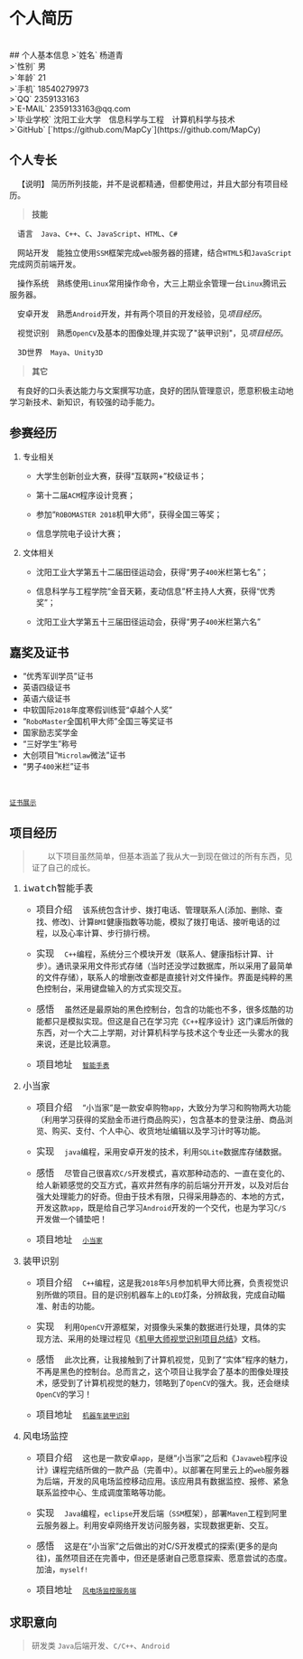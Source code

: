 # 个人简历
<br>
## 个人基本信息
>`姓名` 杨道青<br>
>`性别` 男<br>
>`年龄` 21<br>
>`手机` 18540279973<br>
>`QQ` 2359133163<br>
>`E-MAIL` 2359133163@qq.com<br>
>`毕业学校` 沈阳工业大学&emsp;信息科学与工程&emsp;计算机科学与技术<br>
>`GitHub` [`https://github.com/MapCy`](https://github.com/MapCy)
<br>

## 个人专长<br>
&emsp;【说明】 简历所列技能，并不是说都精通，但都使用过，并且大部分有项目经历。<br>
>**技能**

&emsp;<kbd>语言</kbd>&emsp;`Java`、`C++`、`C`、`JavaScript`、`HTML`、`C#`<br>

&emsp;<kbd>网站开发</kbd>&emsp;能独立使用`SSM`框架完成`web`服务器的搭建，结合`HTML5`和`JavaScript`完成网页前端开发。<br>

&emsp;<kbd>操作系统</kbd>&emsp;熟练使用`Linux`常用操作命令，大三上期业余管理一台`Linux`腾讯云服务器。<br>

&emsp;<kbd>安卓开发</kbd>&emsp;熟悉`Android`开发，并有两个项目的开发经验，见*项目经历*。<br>

&emsp;<kbd>视觉识别</kbd>&emsp;熟悉`OpenCV`及基本的图像处理,并实现了"装甲识别"，见*项目经历*。<br>

&emsp;<kbd>3D世界</kbd>&emsp;`Maya`、`Unity3D`
>**其它**

&emsp;有良好的口头表达能力与文案撰写功底，良好的团队管理意识，愿意积极主动地学习新技术、新知识，有较强的动手能力。
<br>

## 参赛经历
1. 专业相关
    - 大学生创新创业大赛，获得“互联网+”校级证书；
   
    - 第十二届`ACM`程序设计竞赛；
   
    - 参加“`ROBOMASTER 2018`机甲大师”，获得全国三等奖；

    - 信息学院电子设计大赛；

2. 文体相关
    - 沈阳工业大学第五十二届田径运动会，获得“男子`400`米栏第七名”；
  
    - 信息科学与工程学院“金音天籁，麦动信息”杯主持人大赛，获得“优秀奖”；
    
    - 沈阳工业大学第五十三届田径运动会，获得“男子`400`米栏第六名”



## 嘉奖及证书

* “优秀军训学员”证书
* 英语四级证书
* 英语六级证书
* 中软国际`2018`年度寒假训练营“卓越个人奖”
* “`RoboMaster`全国机甲大师”全国三等奖证书
* 国家励志奖学金
* “三好学生”称号
* 大创项目“`Microlaw`微法”证书
* “男子`400`米栏”证书
<br>

[`证书展示`](https://github.com/MapCy/resume/blob/master/award.jpg)

## 项目经历
>&emsp;&emsp;以下项目虽然简单，但基本涵盖了我从大一到现在做过的所有东西，见证了自己的成长。

1. <font size="4px"><kbd>`iwatch`智能手表</kbd></font>

    - <font size="3px">项目介绍</font>&emsp;
该系统包含计步、拨打电话、管理联系人(添加、删除、查找、修改)、计算`BMI`健康指数等功能，模拟了拨打电话、接听电话的过程，以及心率计算、步行排行榜。


    - <font size="3px">实现</font>&emsp;
`C++`编程，系统分三个模块开发（联系人、健康指标计算、计步）。通讯录采用文件形式存储（当时还没学过数据库，所以采用了最简单的文件存储），联系人的增删改查都是直接针对文件操作。界面是纯粹的黑色控制台，采用键盘输入的方式实现交互。

    - <font size="3px">感悟</font>&emsp;
虽然还是最原始的黑色控制台，包含的功能也不多，很多炫酷的功能都只是模拟实现。但这是自己在学习完《`C++`程序设计》这门课后所做的东西，对一个大二上学期，对计算机科学与技术这个专业还一头雾水的我来说，还是比较满意。

    - <font size="3px">项目地址</font>&emsp;
[`智能手表`](https://github.com/MapCy/practice/tree/master/iwatchScreen)

2. <font size="4px"><kbd>小当家</kbd></font>
    - <font size="3px">项目介绍</font>&emsp;
“小当家”是一款安卓购物`app`，大致分为学习和购物两大功能（利用学习获得的奖励金币进行商品购买），包含基本的登录注册、商品浏览、购买、支付、个人中心、收货地址编辑以及学习计时等功能。

    - <font size="3px">实现</font>&emsp;
`java`编程，采用安卓开发的技术，利用`SQLite`数据库存储数据。

    - <font size="3px">感悟</font>&emsp;
尽管自己很喜欢`C/S`开发模式，喜欢那种动态的、一直在变化的、给人新颖感觉的交互方式，喜欢井然有序的前后端分开开发，以及对后台强大处理能力的好奇。但由于技术有限，只得采用静态的、本地的方式，开发这款`app`，既是给自己学习`Android`开发的一个交代，也是为学习`C/S`开发做一个铺垫吧！

    - <font size="3px">项目地址</font>&emsp;
[`小当家`](https://github.com/MapCy/practice/tree/master/Eat)

3. <font size="4px"><kbd>装甲识别</kbd></font>
    - <font size="3px">项目介绍</font>&emsp;
`C++`编程，这是我`2018`年`5`月参加机甲大师比赛，负责视觉识别所做的项目。目的是识别机器车上的`LED`灯条，分辨敌我，完成自动瞄准、射击的功能。

    - <font size="3px">实现</font>&emsp;
利用`OpenCV`开源框架，对摄像头采集的数据进行处理，具体的实现方法、采用的处理过程见《[机甲大师视觉识别项目总结](https://github.com/MapCy/techDoc)》文档。

    - <font size="3px">感悟</font>&emsp;
此次比赛，让我接触到了计算机视觉，见到了“实体”程序的魅力，不再是黑色的控制台。总而言之，这个项目让我学会了基本的图像处理技术，感受到了计算机视觉的魅力，领略到了`OpenCV`的强大。我，还会继续`OpenCV`的学习！

    - <font size="3px">项目地址</font>&emsp;
[`机器车装甲识别`](https://github.com/MapCy/practice/tree/master/arromrDetect)

4. <font size="4px"><kbd>风电场监控</kbd></font>
    - <font size="3px">项目介绍</font>&emsp;
这也是一款安卓`app`，是继“小当家”之后和《`Javaweb`程序设计》课程完结所做的一款产品（完善中）。以部署在阿里云上的`web`服务器为后端，开发的风电场监控移动应用。该应用具有数据监控、报修、紧急联系监控中心、生成调度策略等功能。

    - <font size="3px">实现</font>&emsp;
`Java`编程，`eclipse`开发后端（`SSM`框架），部署`Maven`工程到阿里云服务器上。利用安卓网络开发访问服务器，实现数据更新、交互。

    - <font size="3px">感悟</font>&emsp;
这是在“小当家”之后做出的对C/S开发模式的探索(更多的是向往)，虽然项目还在完善中，但还是感谢自己愿意探索、愿意尝试的态度。加油，`myself!`

    - <font size="3px">项目地址</font>&emsp;
[`风电场监控服务端`](https://github.com/MapCy/practice/tree/master/workSpace/moon-manager)


## 求职意向
><kbd>研发类</kbd> `Java`后端开发、`C/C++`、`Android`

